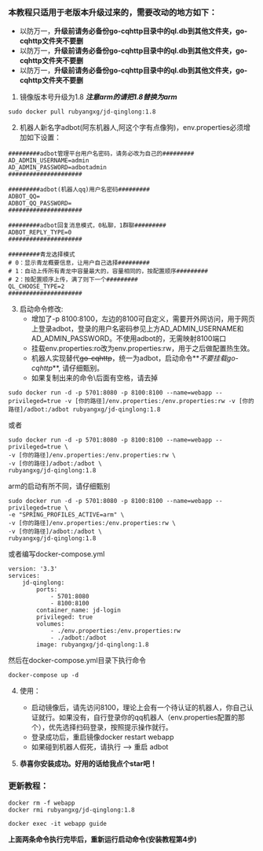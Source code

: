 ### 本教程只适用于老版本升级过来的，需要改动的地方如下：
* 以防万一，**升级前请务必备份go-cqhttp目录中的ql.db到其他文件夹，go-cqhttp文件夹不要删**
* 以防万一，**升级前请务必备份go-cqhttp目录中的ql.db到其他文件夹，go-cqhttp文件夹不要删**
* 以防万一，**升级前请务必备份go-cqhttp目录中的ql.db到其他文件夹，go-cqhttp文件夹不要删**
    
1. 镜像版本号升级为1.8 **_注意arm的请把1.8替换为arm_**
```
sudo docker pull rubyangxg/jd-qinglong:1.8
```
2. 机器人新名字adbot(阿东机器人,阿这个字有点像狗)，env.properties必须增加如下设置：
```
#########adbot管理平台用户名密码，请务必改为自己的#########
AD_ADMIN_USERNAME=admin
AD_ADMIN_PASSWORD=adbotadmin
#####################

#########adbot(机器人qq)用户名密码#########
ADBOT_QQ=
ADBOT_QQ_PASSWORD=
#####################

#########adbot回复消息模式，0私聊，1群聊#########
ADBOT_REPLY_TYPE=0
#####################

#########青龙选择模式
# 0：显示青龙概要信息，让用户自己选择#########
# 1：自动上传所有青龙中容量最大的，容量相同的，按配置顺序#########
# 2：按配置顺序上传，满了则下一个#########
QL_CHOOSE_TYPE=2
#####################
```
3. 启动命令修改:
   * 增加了-p 8100:8100，左边的8100可自定义，需要开外网访问，用于网页上登录adbot，登录的用户名密码参见上方AD_ADMIN_USERNAME和AD_ADMIN_PASSWORD。不使用adbot的，无需映射8100端口
   * 挂载env.properties:ro改为env.properties:rw，用于之后做配置热生效。
   * 机器人实现替代~~go-cqhttp~~，统一为adbot，启动命令**_不要挂载go-cqhttp_**, 请仔细甄别。
   * 如果复制出来的命令\后面有空格，请去掉
```
sudo docker run -d -p 5701:8080 -p 8100:8100 --name=webapp --privileged=true -v [你的路径]/env.properties:/env.properties:rw -v [你的路径]/adbot:/adbot rubyangxg/jd-qinglong:1.8
```
或者
```
sudo docker run -d -p 5701:8080 -p 8100:8100 --name=webapp --privileged=true \
-v [你的路径]/env.properties:/env.properties:rw \
-v [你的路径]/adbot:/adbot \
rubyangxg/jd-qinglong:1.8
```
arm的启动有所不同，请仔细甄别
```
sudo docker run -d -p 5701:8080 -p 8100:8100 --name=webapp --privileged=true \
-e "SPRING_PROFILES_ACTIVE=arm" \
-v [你的路径]/env.properties:/env.properties:rw \
-v [你的路径]/adbot:/adbot \
rubyangxg/jd-qinglong:1.8
```
或者编写docker-compose.yml
```
version: '3.3'
services:
    jd-qinglong:
        ports:
            - 5701:8080
            - 8100:8100
        container_name: jd-login
        privileged: true
        volumes:
            - ./env.properties:/env.properties:rw
            - ./adbot:/adbot
        image: rubyangxg/jd-qinglong:1.8
```
然后在docker-compose.yml目录下执行命令
```
docker-compose up -d
```
4. 使用：
   * 启动镜像后，请先访问8100，理论上会有一个待认证的机器人，你自己认证就行。如果没有，自行登录你的qq机器人（env.properties配置的那个），优先选择扫码登录，按照提示操作就行。
   * 登录成功后，重启镜像docker restart webapp
   * 如果碰到机器人假死，请执行 --> 重启 adbot 
    
5. **恭喜你安装成功。好用的话给我点个star吧！**
### 更新教程：
```
docker rm -f webapp
docker rmi rubyangxg/jd-qinglong:1.8
```
```
docker exec -it webapp guide
```
**上面两条命令执行完毕后，重新运行启动命令(安装教程第4步)**
